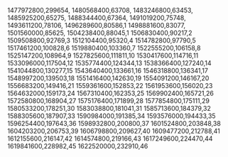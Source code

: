 1477972800,299654,
1480568400,63708,
1483246800,63453,
1485925200,65275,
1488344400,67364,
1491019200,75748,
1493611200,78106,
1496289600,80586,1
1498881600,83077,
1501560000,85625,
1504238400,88045,1
1506830400,90217,2
1509508800,92769,3
1512104400,95320,4
1514782800,97790,5
1517461200,100828,6
1519880400,103360,7
1522555200,106158,8
1525147200,108964,9
1527825600,111811,10
1530417600,114716,11
1533096000,117504,12
1535774400,124344,13
1538366400,127240,14
1541044800,130277,15
1543640400,133661,16
1546318800,136341,17
1548997200,139503,18
1551416400,142630,19
1554091200,146167,20
1556683200,149416,21
1559361600,152853,22
1561953600,156020,23
1564632000,159173,24
1567310400,162353,25
1569902400,165721,26
1572580800,168904,27
1575176400,171899,28
1577854800,175111,29
1580533200,178251,30
1583038800,181041,31
1585713600,184379,32
1588305600,187907,33
1590984000,191385,34
1593576000,194433,35
1596254400,197643,36
1598932800,200800,37
1601524800,203848,38
1604203200,206753,39
1606798800,209627,40
1609477200,212788,41
1612155600,216147,42
1614574800,219166,43
1617249600,224470,44
1619841600,228982,45
1622520000,232910,46
